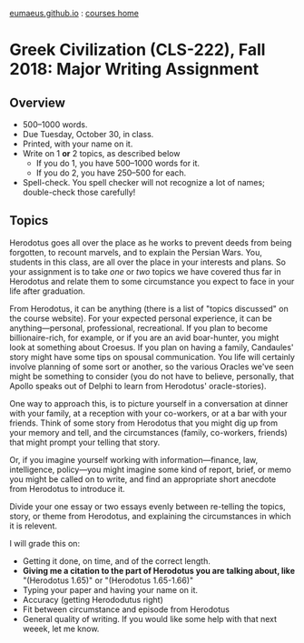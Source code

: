 [eumaeus.github.io](https://eumaeus.github.io) : [courses home](index.md)

# Greek Civilization (CLS-222), Fall 2018: Major Writing Assignment

## Overview

- 500–1000 words.
- Due Tuesday, October 30, in class.
- Printed, with your name on it.
- Write on 1 **or** 2 topics, as described below
	- If you do 1, you have 500–1000 words for it.
	- If you do 2, you have 250–500 for each.
- Spell-check. You spell checker will not recognize a lot of names; double-check those carefully!

## Topics

Herodotus goes all over the place as he works to prevent deeds from being forgotten, to recount marvels, and to explain the Persian Wars. You, students in this class, are all over the place in your interests and plans. So your assignment is to take *one* or *two* topics we have covered thus far in Herodotus and relate them to some circumstance you expect to face in your life after graduation.

From Herodotus, it can be anything (there is a list of "topics discussed" on the course website). For your expected personal experience, it can be anything—personal, professional, recreational. If you plan to become billionaire-rich, for example, or if you are an avid boar-hunter, you might look at something about Croesus. If you plan on having a family, Candaules' story might have some tips on spousal communication. You life will certainly involve planning of some sort or another, so the various Oracles we've seen might be something to consider (you do not have to believe, personally, that Apollo speaks out of Delphi to learn from Herodotus' oracle-stories).

One way to approach this, is to picture yourself in a conversation at dinner with your family, at a reception with your co-workers, or at a bar with your friends. Think of some story from Herodotus that you might dig up from your memory and tell, and the circumstances (family, co-workers, friends) that might prompt your telling that story.

Or, if you imagine yourself working with information—finance, law, intelligence, policy—you might imagine some kind of report, brief, or memo you might be called on to write, and find an appropriate short anecdote from Herodotus to introduce it.

Divide your one essay or two essays evenly between re-telling the topics, story, or theme from Herodotus, and explaining the circumstances in which it is relevent. 

I will grade this on:

- Getting it done, on time, and of the correct length. 
- **Giving me a citation to the part of Herodotus you are talking about, like** "(Herodotus 1.65)" or "(Herodotus 1.65-1.66)"
- Typing your paper and having your name on it.
- Accuracy (getting Herododutus right)
- Fit between circumstance and episode from Herodotus 
- General quality of writing. If you would like some help with that next weeek, let me know.


	
